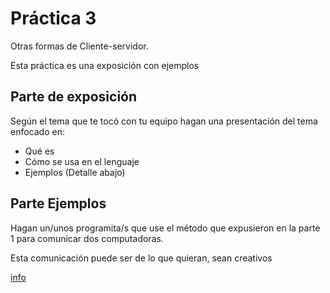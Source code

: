 # Práctica 3
Otras formas de Cliente-servidor.

Esta práctica es una exposición con ejemplos

## Parte de exposición
Según el tema que te tocó con tu equipo hagan una presentación del tema enfocado en:
 - Qué es
 - Cómo se usa en el lenguaje
 - Ejemplos (Detalle abajo)

## Parte Ejemplos
Hagan un/unos programita/s que use el método que expusieron en la parte 1 para comunicar dos computadoras.

Esta comunicación puede ser de lo que quieran, sean creativos

[info](https://astaxie.gitbooks.io/build-web-application-with-golang/en/08.1.html)
